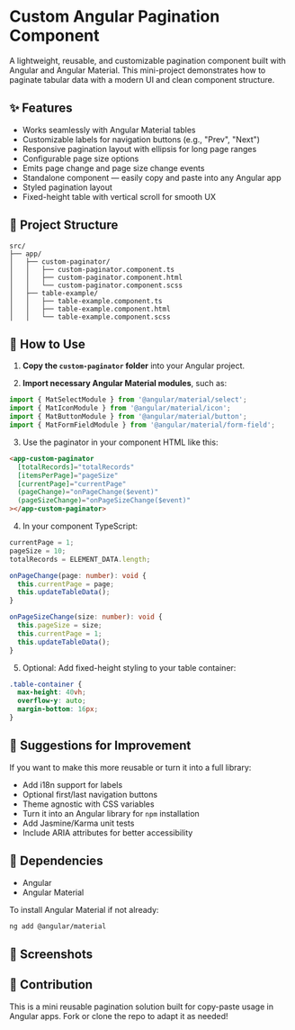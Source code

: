
# Custom Angular Pagination Component

A lightweight, reusable, and customizable pagination component built with Angular and Angular Material. This mini-project demonstrates how to paginate tabular data with a modern UI and clean component structure.

## ✨ Features

- Works seamlessly with Angular Material tables  
- Customizable labels for navigation buttons (e.g., "Prev", "Next")  
- Responsive pagination layout with ellipsis for long page ranges  
- Configurable page size options  
- Emits page change and page size change events  
- Standalone component — easily copy and paste into any Angular app  
- Styled pagination layout  
- Fixed-height table with vertical scroll for smooth UX  

## 📁 Project Structure

```
src/
├── app/
│   ├── custom-paginator/
│   │   ├── custom-paginator.component.ts
│   │   ├── custom-paginator.component.html
│   │   └── custom-paginator.component.scss
│   ├── table-example/
│   │   ├── table-example.component.ts
│   │   ├── table-example.component.html
│   │   └── table-example.component.scss
```

## 🔧 How to Use

1. **Copy the `custom-paginator` folder** into your Angular project.

2. **Import necessary Angular Material modules**, such as:
```ts
import { MatSelectModule } from '@angular/material/select';
import { MatIconModule } from '@angular/material/icon';
import { MatButtonModule } from '@angular/material/button';
import { MatFormFieldModule } from '@angular/material/form-field';
```

3. Use the paginator in your component HTML like this:

```html
<app-custom-paginator
  [totalRecords]="totalRecords"
  [itemsPerPage]="pageSize"
  [currentPage]="currentPage"
  (pageChange)="onPageChange($event)"
  (pageSizeChange)="onPageSizeChange($event)"
></app-custom-paginator>
```

4. In your component TypeScript:

```ts
currentPage = 1;
pageSize = 10;
totalRecords = ELEMENT_DATA.length;

onPageChange(page: number): void {
  this.currentPage = page;
  this.updateTableData();
}

onPageSizeChange(size: number): void {
  this.pageSize = size;
  this.currentPage = 1;
  this.updateTableData();
}
```

5. Optional: Add fixed-height styling to your table container:

```scss
.table-container {
  max-height: 40vh;
  overflow-y: auto;
  margin-bottom: 16px;
}
```

## 🧠 Suggestions for Improvement

If you want to make this more reusable or turn it into a full library:

- Add i18n support for labels  
- Optional first/last navigation buttons  
- Theme agnostic with CSS variables  
- Turn it into an Angular library for `npm` installation  
- Add Jasmine/Karma unit tests  
- Include ARIA attributes for better accessibility  

## 🧪 Dependencies

- Angular  
- Angular Material  

To install Angular Material if not already:

```bash
ng add @angular/material
```

## 📸 Screenshots

<!-- Add screenshots or a GIF demo of the component here if desired -->

## 🤝 Contribution

This is a mini reusable pagination solution built for copy-paste usage in Angular apps. Fork or clone the repo to adapt it as needed!
